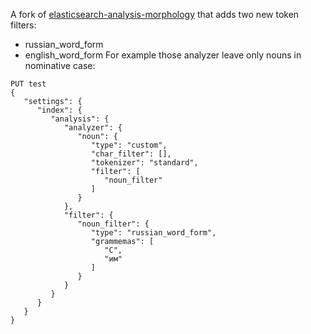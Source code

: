 A fork of [elasticsearch-analysis-morphology](https://github.com/imotov/elasticsearch-analysis-morphology) that adds two new token filters:
- russian_word_form
- english_word_form
For example those analyzer leave only nouns in nominative case:

```
PUT test
{
   "settings": {
      "index": {
         "analysis": {
            "analyzer": {
               "noun": {
                  "type": "custom",
                  "char_filter": [],
                  "tokenizer": "standard",
                  "filter": [
                     "noun_filter"
                  ]
               }
            },
            "filter": {
               "noun_filter": {
                  "type": "russian_word_form",
                  "grammemas": [
                     "С",
                     "им"
                  ]
               }
            }
         }
      }
   }
}
```